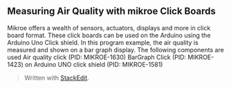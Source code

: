 ﻿## Measuring Air Quality with mikroe Click Boards

Mikroe offers a wealth of sensors, actuators, displays and more in click board format. These click boards can be used on the Arduino using the Arduino Uno Click shield.
In this program example, the air quality is measured and shown on a bar graph display. 
The following components are used
   Air quality click (PID: MIKROE-1630)
   BarGraph Click    (PID: MIKROE-1423) on
   Arduino UNO click shield (PID: MIKROE-1581)


> Written with [StackEdit](https://stackedit.io/).
